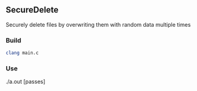 ## SecureDelete
Securely delete files by overwriting them with random data multiple times
### Build
```bash
clang main.c
```
### Use
./a.out <file> [passes]
